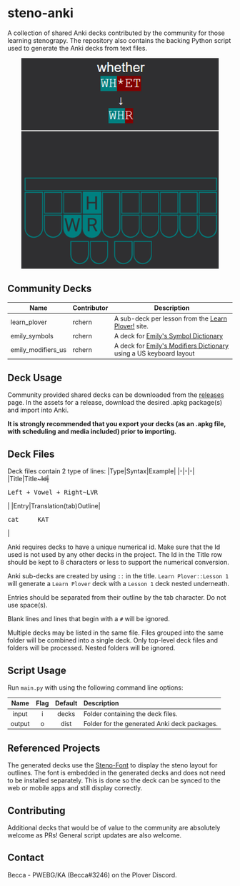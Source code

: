 # steno-anki

A collection of shared Anki decks contributed by the community for those learning stenograpy. The repository also contains the backing Python script used to generate the Anki decks from text files.

<p align="center">
    <img src="assets/screenshot.png" />
</p>

## Community Decks
|Name|Contributor|Description|
|-|-|-|
|learn_plover|rchern|A sub-deck per lesson from the [Learn Plover!](https://sites.google.com/site/learnplover/) site.|
|emily_symbols|rchern|A deck for [Emily's Symbol Dictionary](https://github.com/EPLHREU/emily-symbols)|
|emily_modifiers_us|rchern|A deck for [Emily's Modifiers Dictionary](https://github.com/EPLHREU/emily-modifiers) using a US keyboard layout|

## Deck Usage

Community provided shared decks can be downloaded from the [releases](https://github.com/rchern/steno-anki/releases) page. In the assets for a release, download the desired .apkg package(s) and import into Anki.

**It is strongly recommended that you export your decks (as an .apkg file, with scheduling and media included) prior to importing.**

## Deck Files

Deck files contain 2 type of lines:
|Type|Syntax|Example|
|-|-|-|
|Title|Title~~~Id|<pre>Left + Vowel + Right~~~LVR</pre>|
|Entry|Translation(tab)Outline|<pre>cat&#9;KAT</pre>|

Anki requires decks to have a unique numerical id. Make sure that the Id used is not used by any other decks in the project. The Id in the Title row should be kept to 8 characters or less to support the numerical conversion.

Anki sub-decks are created by using `::` in the title. `Learn Plover::Lesson 1` will generate a `Learn Plover` deck with a `Lesson 1` deck nested underneath.

Entries should be separated from their outline by the tab character. Do not use space(s).

Blank lines and lines that begin with a `#` will be ignored.

Multiple decks may be listed in the same file. Files grouped into the same folder will be combined into a single deck. Only top-level deck files and folders will be processed. Nested folders will be ignored.

## Script Usage

Run `main.py` with using the following command line options:

|Name|Flag|Default|Description|
|:-:|:-:|:-:|:-|
|input|i|decks|Folder containing the deck files.|
|output|o|dist|Folder for the generated Anki deck packages.|


## Referenced Projects

The generated decks use the [Steno-Font](https://github.com/Kaoffie/steno_font) to display the steno layout for outlines. The font is embedded in the generated decks and does not need to be installed separately. This is done so the deck can be synced to the web or mobile apps and still display correctly.

## Contributing

Additional decks that would be of value to the community are absolutely welcome as PRs! General script updates are also welcome.

## Contact

Becca - PWEBG/KA (Becca#3246) on the Plover Discord.